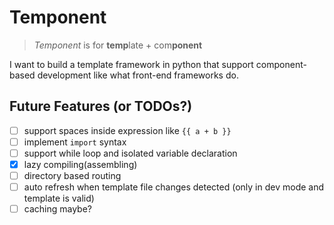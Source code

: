 # Temponent

> *Temponent* is for **temp**late + com**ponent**

I want to build a template framework in python that support component-based development like what front-end frameworks do.

## Future Features (or TODOs?)

- [ ] support spaces inside expression like `{{ a + b }}`
- [ ] implement `import` syntax
- [ ] support while loop and isolated variable declaration
- [x] lazy compiling(assembling)
- [ ] directory based routing
- [ ] auto refresh when template file changes detected (only in dev mode and template is valid)
- [ ] caching maybe?

